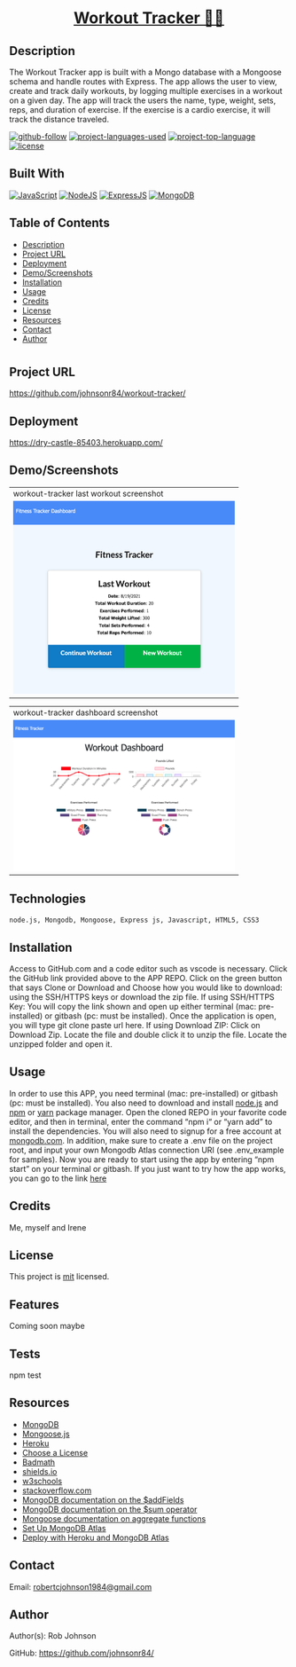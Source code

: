 <h1 align="center"><a href="https://dry-castle-85403.herokuapp.com/"> Workout Tracker 🏋️‍♂️</a></h1>

  ## Description 
  The Workout Tracker app is built with a Mongo database with a Mongoose schema and handle routes with Express. The app allows the user to view, create and track daily workouts, by logging multiple exercises in a workout on a given day. The app will track the users the name, type, weight, sets, reps, and duration of exercise. If the exercise is a cardio exercise, it will track the distance traveled.

  [![github-follow](https://img.shields.io/github/followers/johnsonr84?label=Follow&logoColor=lightgrey&style=social)](https://github.com/johnsonr84)
  [![project-languages-used](https://img.shields.io/github/languages/count/johnsonr84/readme-generator?color=orange)](https://github.com/johnsonr84/workout-tracker)
  [![project-top-language](https://img.shields.io/github/languages/top/johnsonr84/readme-generator?color=yellow)](https://github.com/johnsonr84/workout-tracker)
  [![license](https://img.shields.io/badge/license-mit-brightgreen.svg)](https://choosealicense.com/licenses/mit/)

## Built With
[![JavaScript](https://img.shields.io/badge/JavaScript-323330?style=for-the-badge&logo=javascript&logoColor=F7DF1E)](https://www.javascript.com/)
[![NodeJS](https://img.shields.io/badge/Node.js-43853D?style=for-the-badge&logo=node.js&logoColor=white)](https://nodejs.org/en/)
[![ExpressJS](https://img.shields.io/badge/Express.js-404D59?style=for-the-badge)](https://expressjs.com/)
[![MongoDB](https://img.shields.io/badge/MongoDB-4EA94B?style=for-the-badge&logo=mongodb&logoColor=white)](https://www.mongodb.com/)

  ## Table of Contents 
  * [Description](#Description)
  * [Project URL](#Project-URL)
  * [Deployment](#Deployment)
  * [Demo/Screenshots](#Demo/Screenshots)
  * [Installation](#Installation)
  * [Usage](#Usage)
  * [Credits](#Credits)
  * [License](#License)
  * [Resources](#Resources)
  * [Contact](#Contact)
  * [Author](#Author)
  #

  ## Project URL
  https://github.com/johnsonr84/workout-tracker/ 

  ## Deployment
  https://dry-castle-85403.herokuapp.com/


  ## Demo/Screenshots
   <table>
    <tr>
      <td>workout-tracker last workout screenshot</td>
    </tr>
    <tr>
      <td><img src="assets/img/workout-tracker-demo_1.png" width=400px alt="screenshot of workout-tracker"></td>
    </tr>
  </table>
  <table>
    <tr>
      <td>workout-tracker dashboard screenshot</td>
    </tr>
     <tr>
      <td><img src="assets/img/workout-tracker-demo_2.png" width=400px alt="screenshot of workout-tracker"></td>
    </tr>
  </table>

  ## Technologies 
  ```
  node.js, Mongodb, Mongoose, Express js, Javascript, HTML5, CSS3
  ```

  ## Installation 
  Access to GitHub.com and a code editor such as vscode is necessary. Click the GitHub link provided above to the APP REPO. Click on the green button that says Clone or Download and Choose how you would like to download: using the SSH/HTTPS keys or download the zip file. If using SSH/HTTPS Key: You will copy the link shown and open up either terminal (mac: pre-installed) or gitbash (pc: must be installed). Once the application is open, you will type git clone paste url here. If using Download ZIP: Click on Download Zip. Locate the file and double click it to unzip the file. Locate the unzipped folder and open it.

  ## Usage 
  In order to use this APP, you need terminal (mac: pre-installed) or gitbash (pc: must be installed). You also need to download and install [node.js](https://nodejs.org/en/) and [npm](www.npmjs.com) or [yarn](https://yarnpkg.com/) package manager. Open the cloned REPO in your favorite code editor, and then in terminal, enter the command “npm i“ or “yarn add”  to install the dependencies. You will also need to signup for a free account at [mongodb.com](https://www.mongodb.com/). In addition, make sure to create a .env file on the project root, and input your own Mongodb Atlas connection URI (see .env_example for samples). Now you are ready to start using  the app by entering “npm start” on your terminal or gitbash. If you just want to try how the app works, you can go to the link [here](https://dry-castle-85403.herokuapp.com/)

  ## Credits 
  Me, myself and Irene 

  ## License 
  This project is [mit](https://choosealicense.com/licenses/mit/) licensed.

  ## Features
  Coming soon maybe 

  ## Tests
  npm test 

  ## Resources
  * [MongoDB](https://www.mongodb.com/cloud/atlas) 
  * [Mongoose.js](https://mongoosejs.com/)
  * [Heroku](https://www.heroku.com/home)
  * [Choose a License](https://choosealicense.com/)
  * [Badmath](https://img.shields.io/github/languages/top/nielsenjared/badmath)
  * [shields.io](https://shields.io/)
  * [w3schools](https://www.w3schools.com/)
  * [stackoverflow.com](https://stackoverflow.com/)
  * [MongoDB documentation on the $addFields](https://docs.mongodb.com/manual/reference/operator/aggregation/addFields/)
  * [MongoDB documentation on the $sum operator](https://docs.mongodb.com/manual/reference/operator/aggregation/sum/)
  * [Mongoose documentation on aggregate functions](https://mongoosejs.com/docs/api.html#aggregate_Aggregate)
  * [Set Up MongoDB Atlas](../04-Important/MongoAtlas-Setup.md)
  * [Deploy with Heroku and MongoDB Atlas](../04-Important/MongoAtlas-Deploy.md)

  ## Contact
  Email: robertcjohnson1984@gmail.com 

  ## Author
  Author(s): Rob Johnson  

  GitHub: https://github.com/johnsonr84/ 